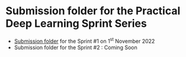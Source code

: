 # Submission folder for the Practical Deep Learning Sprint Series

- [Submission folder](./sprint1-submissions/) for the Sprint #1 on 1<sup>st</sup> November 2022
- Submission folder for the Sprint #2 : Coming Soon